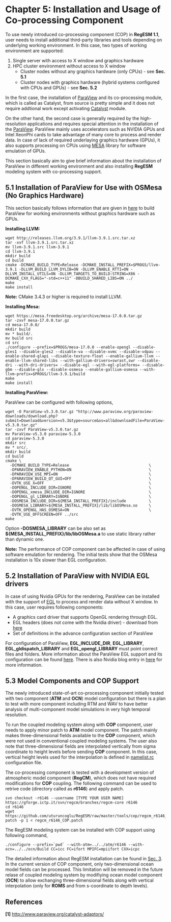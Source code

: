 # Chapter 5: Installation and Usage of Co-processing Component

To use newly introduced co-processing component (COP) in **RegESM 1.1**, user needs to install additional third-party libraries and tools depending on underlying working environment. In this case, two types of working environment are supported:

1. Single server with access to X window and graphics hardware
2. HPC cluster environment without access to X window
   * Cluster nodes without any graphics hardware (only CPUs) - see **Sec. 5.1**
   * Cluster nodes with graphics hardware (hybrid systems configured with CPUs and GPUs) - see **Sec. 5.2**

In the first case, the installation of [ParaView](http://www.paraview.org) and its co-processing module, which is called as Catalyst, from source is pretty simple and it does not require addtional work except activating [Catalyst](http://www.paraview.org/Wiki/ParaView/Catalyst/Overview) module.

On the other hand, the second case is generally required by the high-resolution applications and requires special attention in the installation of the [ParaView](http://www.paraview.org). ParaView mainly uses accelerators such as NVIDIA GPUs and Intel XeonPhi cards to take advantage of many core to process and render data. In case of lack of required underlaying graphics hardware (GPUs), it also supports processing on CPUs using [MESA](https://www.mesa3d.org) library for software emulation of GPUs.

This section basically aim to give brief information about the installation of ParaView in different working environment and also installing **RegESM** modeling system with co-processing support. 

## 5.1 Installation of ParaView for Use with OSMesa (No Graphics Hardware) 

This section basically follows information that are given in [here](http://www.paraview.org/Wiki/ParaView/ParaView_And_Mesa_3D#Configuring_ParaView_for_use_with_OSMesa) to build ParaView for working environments without graphics hardware such as GPUs. 

**Installing LLVM:**

```
wget http://releases.llvm.org/3.9.1/llvm-3.9.1.src.tar.xz
tar -xvf llvm-3.9.1.src.tar.xz
mv llvm-3.9.1.src llvm-3.9.1
cd llvm-3.9.1
mkdir build
cd build
cmake -DCMAKE_BUILD_TYPE=Release -DCMAKE_INSTALL_PREFIX=$PROGS/llvm-3.9.1 -DLLVM_BUILD_LLVM_DYLIB=ON -DLLVM_ENABLE_RTTI=ON -DLLVM_INSTALL_UTILS=ON -DLLVM_TARGETS_TO_BUILD:STRING=X86 -DCMAKE_CXX_FLAGS="-std=c++11" -DBUILD_SHARED_LIBS=ON ../
make
make install
```

**Note:** CMake 3.4.3 or higher is required to install LLVM.

**Installing Mesa:**

```
wget https://mesa.freedesktop.org/archive/mesa-17.0.0.tar.gz
tar -zxvf mesa-17.0.0.tar.gz
cd mesa-17.0.0/
mkdir build
mv * build/.
mv build src
cd src
./configure --prefix=$PROGS/mesa-17.0.0 --enable-opengl --disable-gles1 --disable-gles2 --disable-va --disable-xvmc --disable-vdpau --enable-shared-glapi --disable-texture-float --enable-gallium-llvm --enable-llvm-shared-libs --with-gallium-drivers=swrast,swr --disable-dri --with-dri-drivers= --disable-egl --with-egl-platforms= --disable-gbm --disable-glx --disable-osmesa --enable-gallium-osmesa --with-llvm-prefix=$PROGS/llvm-3.9.1/build
make
make install
```

**Installing ParaView:**

ParaView can be configured with following options,

```
wget -O ParaView-v5.3.0.tar.gz "http://www.paraview.org/paraview-downloads/download.php?submit=Download&version=v5.3&type=source&os=all&downloadFile=ParaView-v5.3.0.tar.gz"
tar -zxvf ParaView-v5.3.0.tar.gz
mv ParaView-v5.3.0 paraview-5.3.0
cd paraview-5.3.0
mkdir src
mv * src/.
mkdir build
cd build
cmake \
  -DCMAKE_BUILD_TYPE=Release                                   \
  -DPARAVIEW_ENABLE_PYTHON=ON                                  \
  -DPARAVIEW_USE_MPI=ON                                        \
  -DPARAVIEW_BUILD_QT_GUI=OFF                                  \
  -DVTK_USE_X=OFF                                              \
  -DOPENGL_INCLUDE_DIR=IGNORE                                  \
  -DOPENGL_xmesa_INCLUDE_DIR=IGNORE                            \
  -DOPENGL_gl_LIBRARY=IGNORE                                   \
  -DOSMESA_INCLUDE_DIR=${MESA_INSTALL_PREFIX}/include          \
  -DOSMESA_LIBRARY=${MESA_INSTALL_PREFIX}/lib/libOSMesa.so     \
  -DVTK_OPENGL_HAS_OSMESA=ON                                   \
  -DVTK_USE_OFFSCREEN=OFF ../src
make
```

Option **-DOSMESA\_LIBRARY** can be also set as **${MESA\_INSTALL\_PREFIX}/lib/libOSMesa.a** to use static library rather than dynamic one.

**Note:** The performance of COP component can be affected in case of using software emulation for rendering. The initial tests show that the OSMesa installation is 10x slower than EGL configuration. 

## 5.2 Installation of ParaView with NVIDIA EGL drivers

In case of using Nvidia GPUs for the rendering, ParaView can be installed with the support of [EGL](https://www.khronos.org/egl) to process and render data without X window. In this case, user requires following components:

* A graphics card driver that supports OpenGL rendering through EGL. 
* EGL headers (does not come with the Nvidia driver) - download from [here](https://www.khronos.org/registry/EGL/)
* Set of definitions in the advance configuration section of ParaView

For configuration of ParaView, **EGL\_INCLUDE\_DIR**, **EGL\_LIBRARY**, **EGL\_gldispatch\_LIBRARY** and **EGL\_opengl\_LIBRARY** must point correct files and folders. More information about the ParaView EGL support and its configuration can be found [here](https://blog.kitware.com/off-screen-rendering-through-the-native-platform-interface-egl/). There is also Nvidia blog entry in [here](https://devblogs.nvidia.com/parallelforall/egl-eye-opengl-visualization-without-x-server/) for more information.

## 5.3 Model Components and COP Support

The newly introduced state-of-art co-processing component initially tested with two component (**ATM** and **OCN**) model configuration but there is a plan to test with more component including RTM and WAV to have better analysis of multi-component model simulations in very high temporal resolution.

To run the coupled modeling system along with **COP** component, user needs to apply minor patch to **ATM** model component. The patch mainly makes three-dimensional fields available to the **COP** component, which were not used in conventional coupled modeling systems. The user also note that three-dimensional fields are interpolated vertically from sigma coordinate to height levels before sending **COP** component. In this case, vertical height levels used for the interpolation is defined in [namelist.rc](../namelist.rc) configuration file. 

The co-processing component is tested with a development version of atmospheric model component (**RegCM**), which does not have required modifications for **COP** coupling. The following command can be used to retrive code (directory called as **r6146**) and apply patch.

```
svn checkout -r6146 --username [TYPE YOUR USER NAME] https://gforge.ictp.it/svn/regcm/branches/regcm-core r6146
cd r6146
wget https://github.com/uturuncoglu/RegESM/raw/master/tools/cop/regcm_r6146_COP.patch
patch -p 1 < regcm_r6146_COP.patch
```

The RegESM modeling system can be installed with COP support using following command,

```
./configure --prefix=`pwd` --with-atm=../../atm/r6146 --with-ocn=../../ocn/Build CC=icc FC=ifort MPIFC=mpiifort CXX=icpc
```

The detailed information about RegESM installation can be found in [Sec. 3](03_Installation.md). In the current version of COP component, only two-dimensional ocean model fields can be processed. This limitation will be removed in the future relase of coupled modeling system by modifiying ocean model component (**OCN**) to allow exchanging three-dimensional fields along with vertical interpolation (only for **ROMS** and from s-coordinate to depth levels). 

## References

**[1]** http://www.paraview.org/catalyst-adaptors/